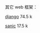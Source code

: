 
其它 web 框架：

[django](https://github.com/django/django)  74.5 k  

[sanic](https://github.com/sanic-org/sanic) 17.5 k